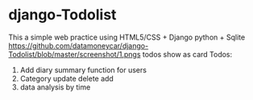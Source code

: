 # django-Todolist
This a simple web practice using HTML5/CSS + Django python + Sqlite
https://github.com/datamoneycar/django-Todolist/blob/master/screenshot/1.pngs 
todos show as card
Todos:
  1.  Add diary summary function for users
  2.  Category update delete add 
  3.  data analysis by time
